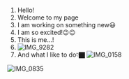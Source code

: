 1. Hello!
2. Welcome to my page
3. I am working on something new😃
4. I am so excited!😉😉
5. This is me...!
6. ![IMG_9282](https://user-images.githubusercontent.com/79341728/138969481-6ef85169-9254-479e-8849-11dd39d90239.jpeg)
7. And what I like to do👇🏿
![IMG_0158](https://user-images.githubusercontent.com/79341728/138968977-2999bebf-acf7-44b7-b731-f1781a426fda.jpeg)


![IMG_0835](https://user-images.githubusercontent.com/79341728/138969370-d4341065-3d63-4db5-be2c-52f423b9d657.jpeg)

